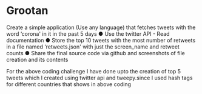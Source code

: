# Grootan 
Create a simple application (Use any language) that fetches tweets
with the word ‘corona' in it in the past 5 days
● Use the twitter API - Read documentation
● Store the top 10 tweets with the most number of retweets in a file
named ‘retweets.json' with just the screen_name and retweet counts
● Share the final source code via github and screenshots of file creation
and its contents

For the above coding challenge I have done upto the creation of top 5 tweets which I created using twitter api and tweepy.since I used hash tags for different countries that shows in above coding
